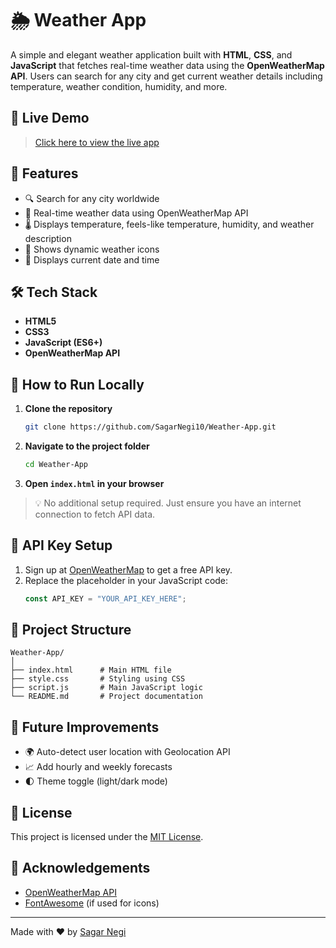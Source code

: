 
# 🌦️ Weather App

A simple and elegant weather application built with **HTML**, **CSS**, and **JavaScript** that fetches real-time weather data using the **OpenWeatherMap API**. Users can search for any city and get current weather details including temperature, weather condition, humidity, and more.

## 🔗 Live Demo

> [Click here to view the live app](https://sagarnegi10.github.io/Weather-App)

## 📌 Features

- 🔍 Search for any city worldwide  
- 📍 Real-time weather data using OpenWeatherMap API  
- 🌡️ Displays temperature, feels-like temperature, humidity, and weather description  
- 🌇 Shows dynamic weather icons  
- 📅 Displays current date and time  

## 🛠️ Tech Stack

- **HTML5**  
- **CSS3**  
- **JavaScript (ES6+)**  
- **OpenWeatherMap API**

## 🚀 How to Run Locally

1. **Clone the repository**
   ```bash
   git clone https://github.com/SagarNegi10/Weather-App.git
   ```

2. **Navigate to the project folder**
   ```bash
   cd Weather-App
   ```

3. **Open `index.html` in your browser**

> 💡 No additional setup required. Just ensure you have an internet connection to fetch API data.

## 🔐 API Key Setup

1. Sign up at [OpenWeatherMap](https://openweathermap.org/api) to get a free API key.
2. Replace the placeholder in your JavaScript code:
   ```js
   const API_KEY = "YOUR_API_KEY_HERE";
   ```

## 📂 Project Structure

```
Weather-App/
│
├── index.html      # Main HTML file
├── style.css       # Styling using CSS
├── script.js       # Main JavaScript logic
└── README.md       # Project documentation
```

## 🧠 Future Improvements

- 🌍 Auto-detect user location with Geolocation API  
- 📈 Add hourly and weekly forecasts  
- 🌓 Theme toggle (light/dark mode)

## 📜 License

This project is licensed under the [MIT License](LICENSE).

## 🙌 Acknowledgements

- [OpenWeatherMap API](https://openweathermap.org/)
- [FontAwesome](https://fontawesome.com/) (if used for icons)

---

Made with ❤️ by [Sagar Negi](https://github.com/SagarNegi10)
